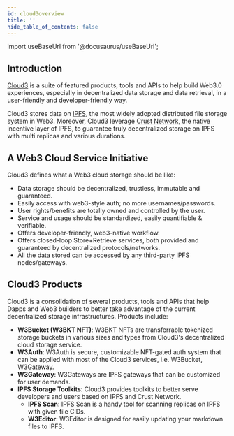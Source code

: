 ```yaml
---
id: cloud3overview
title: ''
hide_table_of_contents: false
---
```


import useBaseUrl from '@docusaurus/useBaseUrl';

## Introduction  

[Cloud3](https://cloud3.cc) is a suite of featured products, tools and APIs to help build Web3.0 experiences, especially in decentralized data storage and data retrieval, in a user-friendly and developer-friendly way.

Cloud3 stores data on [IPFS](https://ipfs.tech), the most widely adopted distributed file storage system in Web3. Moreover, Cloud3 leverage [Crust Network](https://crust.network), the native incentive layer of IPFS, to guarantee truly decentralized storage on IPFS with multi replicas and various durations. 

## A Web3 Cloud Service Initiative

Cloud3 defines what a Web3 cloud storage should be like:  
- Data storage should be decentralized, trustless, immutable and guaranteed.  
- Easily access with web3-style auth; no more usernames/passwords.  
- User rights/benefits are totally owned and controlled by the user.  
- Service and usage should be standardized, easily quantifiable & verifiable.  
- Offers developer-friendly, web3-native workflow.  
- Offers closed-loop Store+Retrieve services, both provided and guaranteed by decentralized protocols/networks.  
- All the data stored can be accessed by any third-party IPFS nodes/gateways.  

## Cloud3 Products

Cloud3 is a consolidation of several products, tools and APIs that help Dapps and Web3 builders to better take advantage of the current decentralized storage infrastructures. Products include:  
- **W3Bucket (W3BKT NFT)**: W3BKT NFTs are transferrable tokenized storage buckets in various sizes and types from Cloud3's decentralized cloud storage service.  
- **W3Auth**: W3Auth is secure, customizable NFT-gated auth system that can be applied with most of the Cloud3 services, i.e. W3Bucket, W3Gateway. 
- **W3Gateway**: W3Gateways are IPFS gateways that can be customized for user demands.
- **IPFS Storage Toolkits**: Cloud3 provides toolkits to better serve developers and users based on IPFS and Crust Network.
  - **IPFS Scan**: IPFS Scan is a handy tool for scanning replicas on IPFS with given file CIDs.
  - **W3Editor**: W3Editor is designed for easily updating your markdown files to IPFS.


